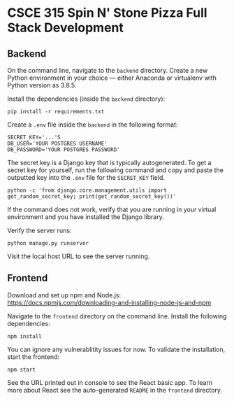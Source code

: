 # CSCE 315 Spin N' Stone Pizza Full Stack Development

## Backend

On the command line, navigate to the `backend` directory. Create a new Python environment in your choice — either Anaconda or virtualenv with Python version as 3.8.5. 

Install the dependencies (inside the `backend` directory):
```
pip install -r requirements.txt
```

Create a `.env` file inside the `backend` in the following format:

```
SECRET_KEY='...'S
DB_USER='YOUR POSTGRES USERNAME'
DB_PASSWORD='YOUR POSTGRES PASSWORD'
```
The secret key is a Django key that is typically autogenerated. To get a secret key for yourself, run the following command and copy and paste the outputted key into the `.env` file for the `SECRET_KEY` field.

```
python -c 'from django.core.management.utils import get_random_secret_key; print(get_random_secret_key())'
```
If the command does not work, verify that you are running in your virtual environment and you have installed the Django library.

Verify the server runs:
```
python manage.py runserver
```

Visit the local host URL to see the server running. 
## Frontend

Download and set up npm and Node.js:
https://docs.npmjs.com/downloading-and-installing-node-js-and-npm

Navigate to the `frontend` directory on the command line.
Install the following dependencies:
```
npm install
```
You can ignore any vulnerablitity issues for now. To validate the installation, start the frontend:
```
npm start
```
See the URL printed out in console to see the React basic app. 
To learn more about React see the auto-generated `README` in the `frontend` directory.

